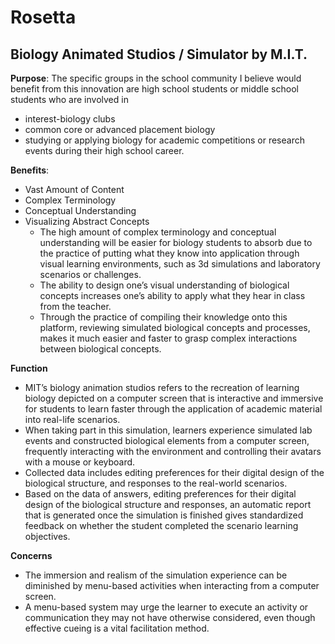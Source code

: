 # Rosetta
## Biology Animated Studios / Simulator by M.I.T.

**Purpose**:
The specific groups in the school community I believe would benefit from this innovation are high school students or middle school students who are involved in
- interest-biology clubs
- common core or advanced placement biology 
- studying or applying biology for academic competitions or research events during their high school career.

**Benefits**:
- Vast Amount of Content
- Complex Terminology
- Conceptual Understanding
- Visualizing Abstract Concepts
    - The high amount of complex terminology and conceptual understanding will be easier for biology students to absorb due to the practice of putting what they know into application through visual learning environments, such as 3d simulations and laboratory scenarios or challenges.
    - The ability to design one’s visual understanding of biological concepts increases one’s ability to apply what they hear in class from the teacher.
    - Through the practice of compiling their knowledge onto this platform, reviewing simulated biological concepts and processes, makes it much easier and faster to grasp complex interactions between biological concepts.

**Function** 
- MIT’s biology animation studios refers to the recreation of learning biology depicted on a computer screen that is interactive and immersive for students to learn faster through the application of academic material into real-life scenarios.
- When taking part in this simulation, learners experience simulated lab events and constructed biological elements from a computer screen, frequently interacting with the environment and controlling their avatars with a mouse or keyboard.
- Collected data includes editing preferences for their digital design of the biological structure, and responses to the real-world scenarios.
- Based on the data of answers, editing preferences for their digital design of the biological structure and responses, an automatic report that is generated once the simulation is finished gives standardized feedback on whether the student completed the scenario learning objectives.


**Concerns**
- The immersion and realism of the simulation experience can be diminished by menu-based activities when interacting from a computer screen. 
- A menu-based system may urge the learner to execute an activity or communication they may not have otherwise considered, even though effective cueing is a vital facilitation method.
